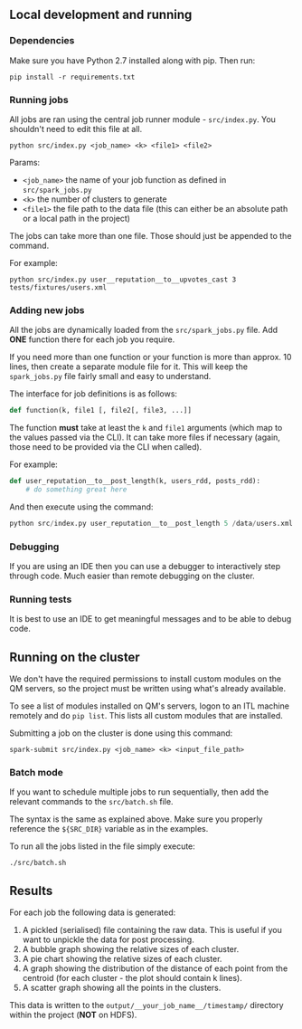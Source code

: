 ## Local development and running

### Dependencies

Make sure you have Python 2.7 installed along with pip. Then run:

```
pip install -r requirements.txt
```

### Running jobs

All jobs are ran using the central job runner module - `src/index.py`. You shouldn't need to edit this file at all.

```
python src/index.py <job_name> <k> <file1> <file2>
```

Params:

* `<job_name>` the name of your job function as defined in `src/spark_jobs.py`
* `<k>` the number of clusters to generate
* `<file1>` the file path to the data file (this can either be an absolute path or a local path in the project)

The jobs can take more than one file. Those should just be appended to the command.

For example:

```
python src/index.py user__reputation__to__upvotes_cast 3 tests/fixtures/users.xml
```

### Adding new jobs

All the jobs are dynamically loaded from the `src/spark_jobs.py` file. Add **ONE** function there for each job you require.

If you need more than one function or your function is more than approx. 10 lines, then create a separate module file for it. This will keep the `spark_jobs.py` file fairly small and easy to understand.

The interface for job definitions is as follows:

```python
def function(k, file1 [, file2[, file3, ...]]
```

The function **must** take at least the `k` and `file1` arguments (which map to the values passed via the CLI). It can take more files if necessary (again, those need to be provided via the CLI when called).

For example:

```python
def user_reputation__to__post_length(k, users_rdd, posts_rdd):
    # do something great here
```

And then execute using the command:

```python
python src/index.py user_reputation__to__post_length 5 /data/users.xml /data/posts.xml
```

### Debugging

If you are using an IDE then you can use a debugger to interactively step through code. Much easier than remote debugging on the cluster.

### Running tests

It is best to use an IDE to get meaningful messages and to be able to debug code.

## Running on the cluster

We don't have the required permissions to install custom modules on the QM servers, so the project must be written using what's already available.

To see a list of modules installed on QM's servers, logon to an ITL machine remotely and do `pip list`. This lists all custom modules that are installed.

Submitting a job on the cluster is done using this command:

```
spark-submit src/index.py <job_name> <k> <input_file_path>
```

### Batch mode

If you want to schedule multiple jobs to run sequentially, then add the relevant commands to the `src/batch.sh` file.

The syntax is the same as explained above. Make sure you properly reference the `${SRC_DIR}` variable as in the examples.

To run all the jobs listed in the file simply execute:

```
./src/batch.sh
```

## Results

For each job the following data is generated:

1. A pickled (serialised) file containing the raw data. This is useful if you want to unpickle the data for post processing.
1. A bubble graph showing the relative sizes of each cluster.
1. A pie chart showing the relative sizes of each cluster.
1. A graph showing the distribution of the distance of each point from the centroid (for each cluster - the plot should contain k lines).
1. A scatter graph showing all the points in the clusters.

This data is written to the `output/__your_job_name__/timestamp/` directory within the project (**NOT** on HDFS).